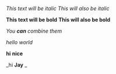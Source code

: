 *This text will be italic*
_This will also be italic_

**This text will be bold**
__This will also be bold__

_You **can** combine them_

*hello*
_world_

**hi**
__nice__

_hi **Jay** _
